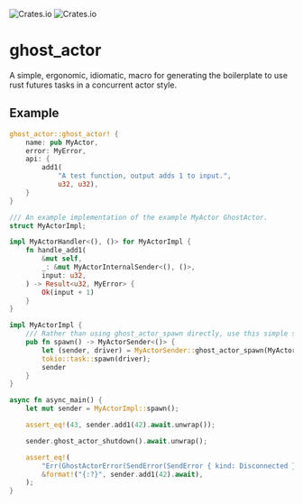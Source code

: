 ![Crates.io](https://img.shields.io/crates/l/ghost_actor)
![Crates.io](https://img.shields.io/crates/v/ghost_actor)

# ghost_actor

A simple, ergonomic, idiomatic, macro for generating the boilerplate to use rust futures tasks in a concurrent actor style.

## Example

```rust
ghost_actor::ghost_actor! {
    name: pub MyActor,
    error: MyError,
    api: {
        add1(
            "A test function, output adds 1 to input.",
            u32, u32),
    }
}

/// An example implementation of the example MyActor GhostActor.
struct MyActorImpl;

impl MyActorHandler<(), ()> for MyActorImpl {
    fn handle_add1(
        &mut self,
        _: &mut MyActorInternalSender<(), ()>,
        input: u32,
    ) -> Result<u32, MyError> {
        Ok(input + 1)
    }
}

impl MyActorImpl {
    /// Rather than using ghost_actor_spawn directly, use this simple spawn.
    pub fn spawn() -> MyActorSender<()> {
        let (sender, driver) = MyActorSender::ghost_actor_spawn(MyActorImpl);
        tokio::task::spawn(driver);
        sender
    }
}

async fn async_main() {
    let mut sender = MyActorImpl::spawn();

    assert_eq!(43, sender.add1(42).await.unwrap());

    sender.ghost_actor_shutdown().await.unwrap();

    assert_eq!(
        "Err(GhostActorError(SendError(SendError { kind: Disconnected })))",
        &format!("{:?}", sender.add1(42).await),
    );
}
```
